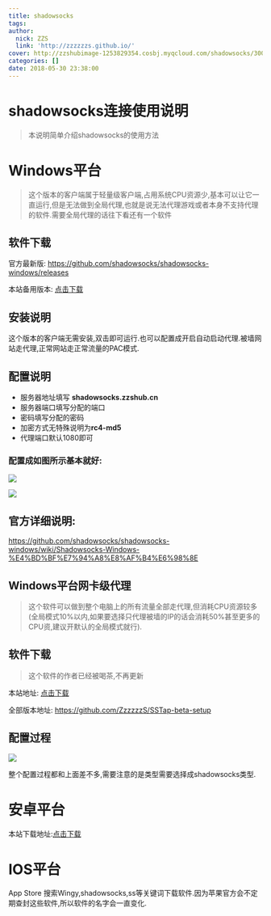 ```yaml
---
title: shadowsocks
tags: 
author:
  nick: ZZS
  link: 'http://zzzzzzs.github.io/'
cover: http://zzshubimage-1253829354.cosbj.myqcloud.com/shadowsocks/3006190.png
categories: []
date: 2018-05-30 23:38:00
---
```


# shadowsocks连接使用说明

> 本说明简单介绍shadowsocks的使用方法

# Windows平台

> 这个版本的客户端属于轻量级客户端,占用系统CPU资源少,基本可以让它一直运行,但是无法做到全局代理,也就是说无法代理游戏或者本身不支持代理的软件.需要全局代理的话往下看还有一个软件

## 软件下载

官方最新版: https://github.com/shadowsocks/shadowsocks-windows/releases

本站备用版本: [点击下载](http://zzsdownload-1253829354.file.myqcloud.com/Shadowsocks-4.0.10.zip)

## 安装说明

这个版本的客户端无需安装,双击即可运行.也可以配置成开启自动启动代理.被墙网站走代理,正常网站走正常流量的PAC模式.

## 配置说明

* 服务器地址填写 **shadowsocks.zzshub.cn**
* 服务器端口填写分配的端口
* 密码填写分配的密码
* 加密方式无特殊说明为**rc4-md5**
* 代理端口默认1080即可

### 配置成如图所示基本就好:

![](https://zzshubimage-1253829354.file.myqcloud.com/shadowsocks/%E8%8D%89%E5%9B%BE.png)

![](https://zzshubimage-1253829354.cosbj.myqcloud.com/shadowsocks/%E8%8D%89%E5%9B%BE2.png)

## 官方详细说明:

https://github.com/shadowsocks/shadowsocks-windows/wiki/Shadowsocks-Windows-%E4%BD%BF%E7%94%A8%E8%AF%B4%E6%98%8E

## Windows平台网卡级代理

> 这个软件可以做到整个电脑上的所有流量全部走代理,但消耗CPU资源较多(全局模式10%以内,如果要选择只代理被墙的IP的话会消耗50%甚至更多的CPU资,建议开默认的全局模式就行).

## 软件下载

>这个软件的作者已经被喝茶,不再更新

本站地址: [点击下载](http://zzsdownload-1253829354.file.myqcloud.com/SSTap-beta-setup-1.0.6.exe.7z)

全部版本地址: https://github.com/ZzzzzzS/SSTap-beta-setup

## 配置过程


![](https://zzshubimage-1253829354.file.myqcloud.com/shadowsocks/%E8%8D%89%E5%9B%BE3.png)

整个配置过程都和上面差不多,需要注意的是类型需要选择成shadowsocks类型.

# 安卓平台

本站下载地址:[点击下载](http://zzsdownload-1253829354.file.myqcloud.com/com.github.shadowsocks-4.2.5.apk)

# IOS平台

App Store 搜索Wingy,shadowsocks,ss等关键词下载软件.因为苹果官方会不定期查封这些软件,所以软件的名字会一直变化.